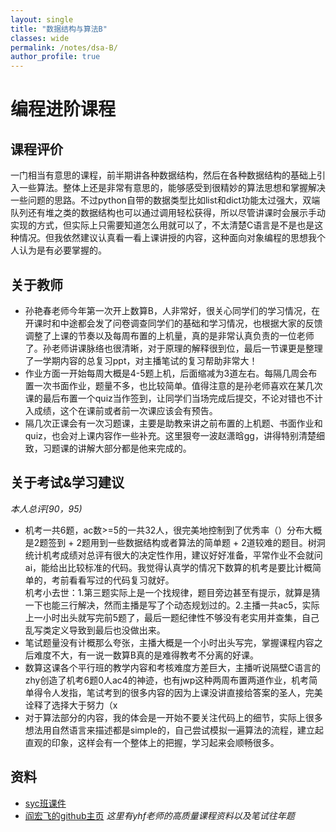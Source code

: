 ```yaml
---
layout: single
title: "数据结构与算法B"
classes: wide
permalink: /notes/dsa-B/
author_profile: true
---
```

# 编程进阶课程

## 课程评价
一门相当有意思的课程，前半期讲各种数据结构，然后在各种数据结构的基础上引入一些算法。整体上还是非常有意思的，能够感受到很精妙的算法思想和掌握解决一些问题的思路。不过python自带的数据类型比如list和dict功能太过强大，双端队列还有堆之类的数据结构也可以通过调用轻松获得，所以尽管讲课时会展示手动实现的方式，但实际上只需要知道怎么用就可以了，不太清楚C语言是不是也是这种情况。但我依然建议认真看一看上课讲授的内容，这种面向对象编程的思想我个人认为是有必要掌握的。

## 关于教师
- 孙艳春老师今年第一次开上数算B，人非常好，很关心同学们的学习情况，在开课时和中途都会发了问卷调查同学们的基础和学习情况，也根据大家的反馈调整了上课的节奏以及每周布置的上机量，真的是非常认真负责的一位老师了。孙老师讲课脉络也很清晰，对于原理的解释很到位，最后一节课更是整理了一学期内容的总复习ppt，对主播笔试的复习帮助非常大！
- 作业方面一开始每周大概是4-5题上机，后面缩减为3道左右。每隔几周会布置一次书面作业，题量不多，也比较简单。值得注意的是孙老师喜欢在某几次课的最后布置一个quiz当作签到，让同学们当场完成后提交，不论对错也不计入成绩，这个在课前或者前一次课应该会有预告。
- 隔几次正课会有一次习题课，主要是助教来讲之前布置的上机题、书面作业和quiz，也会对上课内容作一些补充。这里狠夸一波赵潇晗gg，讲得特别清楚细致，习题课的讲解大部分都是他来完成的。

## 关于考试&学习建议
*本人总评[90，95)*  
- 机考一共6题，ac数>=5的一共32人，很完美地控制到了优秀率（）分布大概是2题签到 + 2题用到一些数据结构或者算法的简单题 + 2道较难的题目。树洞统计机考成绩对总评有很大的决定性作用，建议好好准备，平常作业不会就问ai，能给出比较标准的代码。我觉得认真学的情况下数算的机考是要比计概简单的，考前看看写过的代码复习就好。  
  机考小去世：1.第三题实际上是一个找规律，题目旁边甚至有提示，就算是猜一下也能三行解决，然而主播是写了个动态规划过的。2.主播一共ac5，实际上一小时出头就写完前5题了，最后一题纪律性不够没有老实用并查集，自己乱写类定义导致到最后也没做出来。
- 笔试题量没有计概那么夸张，主播大概是一个小时出头写完，掌握课程内容之后难度不大，有一说一数算B真的是难得教考不分离的好课。
- 数算这课各个平行班的教学内容和考核难度方差巨大，主播听说隔壁C语言的zhy创造了机考6题0人ac4的神迹，也有jwp这种两周布置两道作业，机考简单得令人发指，笔试考到的很多内容的因为上课没讲直接给答案的圣人，完美诠释了选择大于努力（x
- 对于算法部分的内容，我的体会是一开始不要关注代码上的细节，实际上很多想法用自然语言来描述都是simple的，自己尝试模拟一遍算法的流程，建立起直观的印象，这样会有一个整体上的把握，学习起来会顺畅很多。

## 资料
- [syc班课件](url)
- [阎宏飞的github主页](https://github.com/GMyhf) *这里有yhf老师的高质量课程资料以及笔试往年题*